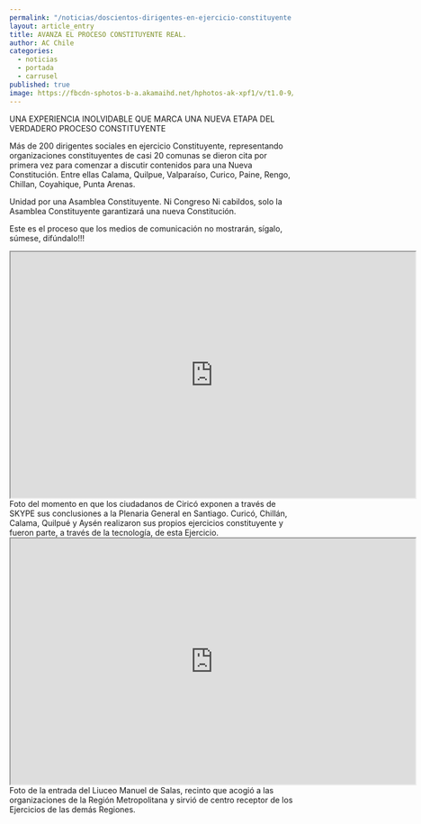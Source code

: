 ```yaml
---
permalink: "/noticias/doscientos-dirigentes-en-ejercicio-constituyente.html"
layout: article_entry
title: AVANZA EL PROCESO CONSTITUYENTE REAL.
author: AC Chile
categories: 
  - noticias
  - portada
  - carrusel
published: true
image: https://fbcdn-sphotos-b-a.akamaihd.net/hphotos-ak-xpf1/v/t1.0-9/11990495_10153549148591397_7368603281443930413_n.jpg?oh=4d269a169fdc7bd20e30e96fed6b3261&oe=566100A7&__gda__=1449830872_f310a620de1b14f0bf9c936e85df6a52
---
```


UNA EXPERIENCIA INOLVIDABLE QUE MARCA UNA NUEVA ETAPA DEL VERDADERO PROCESO CONSTITUYENTE

Más de 200 dirigentes sociales en ejercicio Constituyente, representando organizaciones constituyentes de casi 20 comunas se dieron cita por primera vez para comenzar a discutir contenidos para una Nueva Constitución. Entre ellas Calama, Quilpue, Valparaíso, Curico, Paine, Rengo, Chillan, Coyahique, Punta Arenas.

Unidad por una Asamblea Constituyente. Ni Congreso Ni cabildos, solo la Asamblea Constituyente garantizará una nueva Constitución.

Este es el proceso que los medios de comunicación no mostrarán, sígalo, súmese, difúndalo!!!

<iframe src="https://fbcdn-sphotos-c-a.akamaihd.net/hphotos-ak-xpt1/v/t1.0-9/12002096_10153549148716397_4322318567852142257_n.jpg?oh=cafd08870122cb8cb8722e286cb22fc2&oe=56A2E9D1&__gda__=1449172952_e69375371b4fba46004e2ffaf148679b" width="720" height="437"></iframe><br/>
Foto del momento en que los ciudadanos de Ciricó exponen a través de SKYPE sus conclusiones a la Plenaria General en Santiago. Curicó, Chillán, Calama, Quilpué y Aysén realizaron sus propios ejercicios constituyente y fueron parte, a través de la tecnología, de esta Ejercicio.

<iframe src="https://scontent-gru1-1.xx.fbcdn.net/hphotos-xpf1/v/t1.0-9/11998941_10153557392301397_7794805903030509564_n.jpg?oh=9d55a37b7aba88b0cc1ff5a89269606f&oe=56625325" width="720" height="437"></iframe><br/>
Foto de la entrada del Liuceo Manuel de Salas, recinto que acogió a las organizaciones de la Región Metropolitana y sirvió de centro receptor de los Ejercicios de las demás Regiones.
